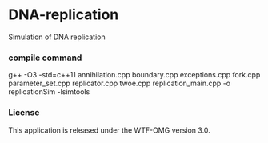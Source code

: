 # DNA-replication
Simulation of DNA replication



### compile command

g++ -O3 -std=c++11 annihilation.cpp boundary.cpp exceptions.cpp fork.cpp parameter_set.cpp replicator.cpp twoe.cpp replication_main.cpp -o replicationSim -lsimtools

### License

This application is released under the WTF-OMG version 3.0.
